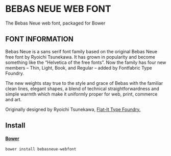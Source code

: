 # BEBAS NEUE WEB FONT
The Bebas Neue web font, packaged for Bower

## FONT INFORMATION
Bebas Neue is a sans serif font family based on the original Bebas Neue free font by Ryoichi Tsunekawa. It has grown in popularity and become something like the “Helvetica of the free fonts”.
Now the family has four new members – Thin, Light, Book, and Regular – added by Fontfabric Type Foundry.

The new weights stay true to the style and grace of Bebas with the familiar clean lines, elegant shapes, a blend of technical straightforwardness and simple warmth which make it uniformly proper for web, print, commerce and art.

Originally designed by Ryoichi Tsunekawa, [Flat-It Type Foundry.](https://www.fontspring.com/foundry/flat-it)

## Install

#### [Bower](http://bower.io/search/?q=bebasneue-webfont)
```
bower install bebasneue-webfont
```
